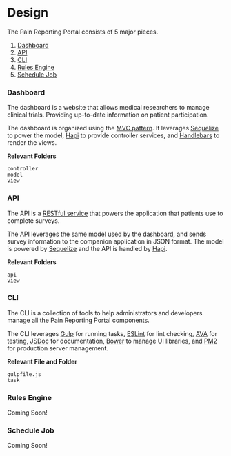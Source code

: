 # Design

The Pain Reporting Portal consists of 5 major pieces.

1. [Dashboard](#dashboard)
2. [API](#api)
3. [CLI](#api)
4. [Rules Engine](#rules-engine)
5. [Schedule Job](#schedule-job)

### Dashboard
The dashboard is a website that allows medical researchers to manage clinical trials.
Providing up-to-date information on patient participation.

The dashboard is organized using the [MVC pattern](https://en.wikipedia.org/wiki/Model–view–controller).
It leverages [Sequelize](http://docs.sequelizejs.com/) to power the model, [Hapi](http://hapijs.com/) to provide controller services, and [Handlebars](http://handlebarsjs.com/) to render the views.

**Relevant Folders**
```
controller
model
view
```

### API
The API is a [RESTful service](https://en.wikipedia.org/wiki/Representational_state_transfer) that powers the application that patients use to complete surveys.

The API leverages the same model used by the dashboard, and sends survey information to the companion application in JSON format. The model is powered by [Sequelize](http://docs.sequelizejs.com/) and the API is handled by [Hapi](http://hapijs.com/).

**Relevant Folders**
```
api
view
```

### CLI
The CLI is a collection of tools to help administrators and developers manage all the Pain Reporting Portal components.

The CLI leverages [Gulp](http://gulpjs.com/) for running tasks, [ESLint](http://eslint.org/) for lint checking, [AVA](https://github.com/sindresorhus/ava) for testing, [JSDoc](https://github.com/jsdoc3/jsdoc) for documentation, [Bower](http://bower.io/) to manage UI libraries, and [PM2](http://pm2.keymetrics.io/) for production server management.

**Relevant File and Folder**
```
gulpfile.js
task
```

### Rules Engine
Coming Soon!

### Schedule Job
Coming Soon!
